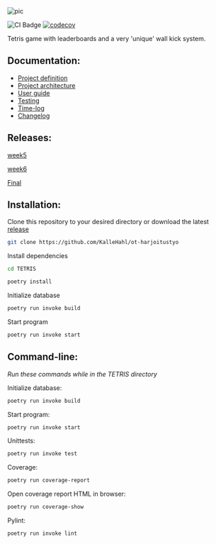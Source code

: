 
<img src=https://github.com/KalleHahl/ot-harjoitustyo/blob/main/TETRIS/src/assets/TETRIS.png alt='pic'>

![CI Badge](https://github.com/KalleHahl/ot-harjoitustyo/workflows/CI/badge.svg) [![codecov](https://codecov.io/gh/KalleHahl/TETRIS/graph/badge.svg?token=HBTX6AEDW1)](https://codecov.io/gh/KalleHahl/TETRIS)

Tetris game with leaderboards and a very 'unique' wall kick system.
## Documentation:
* [Project definition](https://github.com/KalleHahl/ot-harjoitustyo/blob/main/documentation/definition.md)
* [Project architecture](https://github.com/KalleHahl/ot-harjoitustyo/blob/main/documentation/architecture.md)
* [User guide](https://github.com/KalleHahl/ot-harjoitustyo/blob/main/documentation/userguide.md)
* [Testing](https://github.com/KalleHahl/ot-harjoitustyo/blob/main/documentation/testing.md)
* [Time-log](https://github.com/KalleHahl/ot-harjoitustyo/blob/main/documentation/timelog.md)
* [Changelog](https://github.com/KalleHahl/ot-harjoitustyo/blob/main/documentation/changelog.md)

## Releases: 
[week5](https://github.com/KalleHahl/ot-harjoitustyo/releases/tag/week5)

[week6](https://github.com/KalleHahl/ot-harjoitustyo/releases/tag/Week6)

[Final](https://github.com/KalleHahl/ot-harjoitustyo/releases/tag/Final)

## Installation:
Clone this repository to your desired directory or download the latest 
[release](https://github.com/KalleHahl/ot-harjoitustyo/releases/tag/Final)

```bash
git clone https://github.com/KalleHahl/ot-harjoitustyo
```

Install dependencies


```bash
cd TETRIS
```

```bash
poetry install
```

Initialize database

```bash
poetry run invoke build
```

Start program

```bash
poetry run invoke start
```
## Command-line:
*Run these commands while in the TETRIS directory*

Initialize database:
```bash
poetry run invoke build
```

Start program:

```bash
poetry run invoke start
```

Unittests:

```bash
poetry run invoke test
```

Coverage:

```bash
poetry run coverage-report
```

Open coverage report HTML in browser:

```bash
poetry run coverage-show
```

Pylint:

```bash
poetry run invoke lint
```
